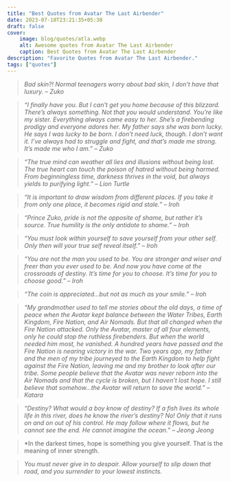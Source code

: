 ```yaml
---
title: "Best Quotes from Avatar The Last Airbender"
date: 2023-07-10T23:21:35+05:30
draft: false
cover: 
    image: blog/quotes/atla.webp
    alt: Awesome quotes from Avatar The Last Airbender
    caption: Best Quotes from Avatar The Last Airbender
description: "Favorite Quotes from Avatar The Last Airbender."
tags: ["quotes"] 
---
```



>*Bad skin?! Normal teenagers worry about bad skin, I don’t have that luxury. – Zuko*

>*“I finally have you. But I can’t get you home because of this blizzard. There’s always something. Not that you would understand. You’re like my sister. Everything always came easy to her. She’s a firebending prodigy and everyone adores her. My father says she was born lucky. He says I was lucky to be born. I don’t need luck, though. I don’t want it. I’ve always had to struggle and fight, and that’s made me strong. It’s made me who I am.” – Zuko*

>*“The true mind can weather all lies and illusions without being lost. The true heart can touch the poison of hatred without being harmed. From beginningless time, darkness thrives in the void, but always yields to purifying light.” – Lion Turtle*

>*“It is important to draw wisdom from different places. If you take it from only one place, it becomes rigid and stale.” – Iroh*

>*“Prince Zuko, pride is not the opposite of shame, but rather it’s source. True humility is the only antidote to shame.” – Iroh*

>*“You must look within yourself to save yourself from your other self. Only then will your true self reveal itself.” – Iroh*

>*“You are not the man you used to be. You are stronger and wiser and freer than you ever used to be. And now you have come at the crossroads of destiny. It’s time for you to choose. It’s time for you to choose good.” – Iroh*

>*“The coin is appreciated…but not as much as your smile.” – Iroh*

>*“My grandmother used to tell me stories about the old days, a time of peace when the Avatar kept balance between the Water Tribes, Earth Kingdom, Fire Nation, and Air Nomads. But that all changed when the Fire Nation attacked. Only the Avatar, master of all four elements, only he could stop the ruthless firebenders. But when the world needed him most, he vanished. A hundred years have passed and the Fire Nation is nearing victory in the war. Two years ago, my father and the men of my tribe journeyed to the Earth Kingdom to help fight against the Fire Nation, leaving me and my brother to look after our tribe. Some people believe that the Avatar was never reborn into the Air Nomads and that the cycle is broken, but I haven’t lost hope. I still believe that somehow…the Avatar will return to save the world.” – Katara*

>*“Destiny? What would a boy know of destiny? If a fish lives its whole life in this river, does he know the river’s destiny? No! Only that it runs on and on out of his control. He may follow where it flows, but he cannot see the end. He cannot imagine the ocean.” – Jeong Jeong*

>*In the darkest times, hope is something you give yourself. That is the meaning of inner strength.

>*You must never give in to despair. Allow yourself to slip down that road, and you surrender to your lowest instincts.*
